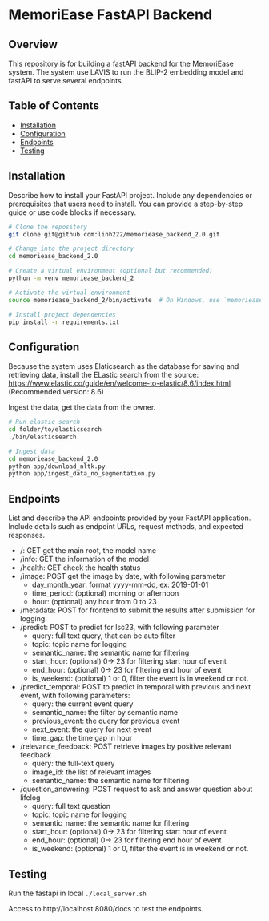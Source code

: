 # MemoriEase FastAPI Backend

## Overview

This repository is for building a fastAPI backend for the MemoriEase system. The system use LAVIS to run the BLIP-2 
embedding model and fastAPI to serve several endpoints.

## Table of Contents

- [Installation](#installation)
- [Configuration](#configuration)
- [Endpoints](#endpoints)
- [Testing](#testing)

## Installation

Describe how to install your FastAPI project. Include any dependencies or prerequisites that users need to install. You can provide a step-by-step guide or use code blocks if necessary.

```bash
# Clone the repository
git clone git@github.com:linh222/memoriease_backend_2.0.git

# Change into the project directory
cd memoriease_backend_2.0

# Create a virtual environment (optional but recommended)
python -m venv memoriease_backend_2

# Activate the virtual environment
source memoriease_backend_2/bin/activate  # On Windows, use `memoriease_backend_2\Scripts\activate`

# Install project dependencies
pip install -r requirements.txt
 ```

## Configuration
Because the system uses Elaticsearch as the database for saving and retrieving data, install the ELastic search from the
source: https://www.elastic.co/guide/en/welcome-to-elastic/8.6/index.html (Recommended version: 8.6)

Ingest the data, get the data from the owner.
```bash
# Run elastic search
cd folder/to/elasticsearch
./bin/elasticsearch

# Ingest data
cd memoriease_backend_2.0
python app/download_nltk.py
python app/ingest_data_no_segmentation.py
```

## Endpoints
List and describe the API endpoints provided by your FastAPI application. Include details such as endpoint URLs, 
request methods, and expected responses.
+ /: GET get the main root, the model name
+ /info: GET the information of the model
+ /health: GET check the health status
+ /image: POST get the image by date, with following parameter
  + day_month_year: format yyyy-mm-dd, ex: 2019-01-01
  + time_period: (optional) morning or afternoon
  + hour: (optional) any hour from 0 to 23
+ /metadata: POST for frontend to submit the results after submission for logging.
+ /predict: POST to predict for lsc23, with following parameter
  + query: full text query, that can be auto filter
  + topic: topic name for logging
  + semantic_name: the semantic name for filtering
  + start_hour: (optional) 0-> 23 for filtering start hour of event
  + end_hour: (optional) 0-> 23 for filtering end hour of event
  + is_weekend: (optional) 1 or 0, filter the event is in weekend or not.
+ /predict_temporal: POST to predict in temporal with previous and next event, with following parameters:
  + query: the current event query
  + semantic_name: the filter by semantic name
  + previous_event: the query for previous event
  + next_event: the query for next event
  + time_gap: the time gap in hour
+ /relevance_feedback: POST retrieve images by positive relevant feedback
  + query: the full-text query
  + image_id: the list of relevant images
  + semantic_name: the semantic name for filtering
+ /question_answering: POST request to ask and answer question about lifelog
  + query: full text question
  + topic: topic name for logging
  + semantic_name: the semantic name for filtering
  + start_hour: (optional) 0-> 23 for filtering start hour of event
  + end_hour: (optional) 0-> 23 for filtering end hour of event
  + is_weekend: (optional) 1 or 0, filter the event is in weekend or not.


## Testing

Run the fastapi in local
```./local_server.sh```

Access to http://localhost:8080/docs to test the endpoints.

